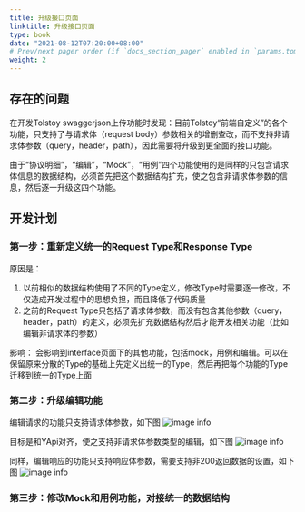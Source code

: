 ```yaml
---
title: 升级接口页面
linktitle: 升级接口页面
type: book
date: "2021-08-12T07:20:00+08:00"
# Prev/next pager order (if `docs_section_pager` enabled in `params.toml`)
weight: 2
---
```

## 存在的问题

在开发Tolstoy swaggerjson上传功能时发现：目前Tolstoy“前端自定义”的各个功能，只支持了与请求体（request body）参数相关的增删查改，而不支持非请求体参数（query，header，path），因此需要将升级到更全面的接口功能。

由于“协议明细”，“编辑”，“Mock”，“用例”四个功能使用的是同样的只包含请求体信息的数据结构，必须首先把这个数据结构扩充，使之包含非请求体参数的信息，然后逐一升级这四个功能。

## 开发计划
### 第一步：重新定义统一的Request Type和Response Type
原因是：
1. 以前相似的数据结构使用了不同的Type定义，修改Type时需要逐一修改，不仅造成开发过程中的思想负担，而且降低了代码质量
2. 之前的Request Type只包括了请求体参数，而没有包含其他参数（query，header，path）的定义，必须先扩充数据结构然后才能开发相关功能（比如编辑非请求体的参数）

影响：
会影响到interface页面下的其他功能，包括mock，用例和编辑。可以在保留原来分散的Type的基础上先定义出统一的Type，然后再把每个功能的Type迁移到统一的Type上面

### 第二步：升级编辑功能
编辑请求的功能只支持请求体参数，如下图
![image info](../images/upgrade_page/1.png)

目标是和YApi对齐，使之支持非请求体参数类型的编辑，如下图
![image info](../images/upgrade_page/2.png)

同样，编辑响应的功能只支持响应体参数，需要支持非200返回数据的设置，如下图
![image info](../images/upgrade_page/3.png)

### 第三步：修改Mock和用例功能，对接统一的数据结构



